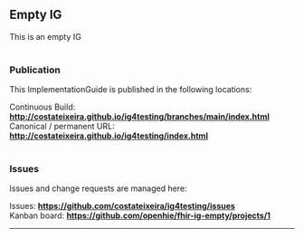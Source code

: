 Empty IG
---
This is an empty IG
<br> </br>
###
### Publication
This ImplementationGuide is published in the following locations:

Continuous Build: __http://costateixeira.github.io/ig4testing/branches/main/index.html__  
Canonical / permanent URL: __http://costateixeira.github.io/ig4testing/index.html__ 
<br> </br>

### Issues
Issues and change requests are managed here:  

Issues:  __https://github.com/costateixeira/ig4testing/issues__  
Kanban board:  __https://github.com/openhie/fhir-ig-empty/projects/1__  

---
